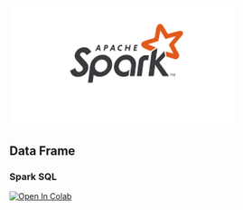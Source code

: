 <img src="spark.png" alt="drawing" width="400"/>

## Data Frame

### Spark SQL


<a target="_blank" href="https://colab.research.google.com/github/antonioGoncalves64/pyspark/blob/main/LabDataFrameSparkSQL.ipynb">
  <img src="https://colab.research.google.com/assets/colab-badge.svg" alt="Open In Colab"/>
</a>
